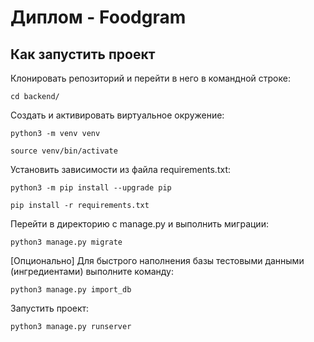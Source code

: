 # Диплом - Foodgram

## Как запустить проект

Клонировать репозиторий и перейти в него в командной строке:

```cd backend/```

Cоздать и активировать виртуальное окружение:

```python3 -m venv venv```

```source venv/bin/activate```

Установить зависимости из файла requirements.txt:

```python3 -m pip install --upgrade pip```

```pip install -r requirements.txt```

Перейти в директорию с manage.py и выполнить миграции:

```python3 manage.py migrate```

[Опционально] Для быстрого наполнения базы тестовыми данными (ингредиентами) выполните команду:

```python3 manage.py import_db```

Запустить проект:

```python3 manage.py runserver```
